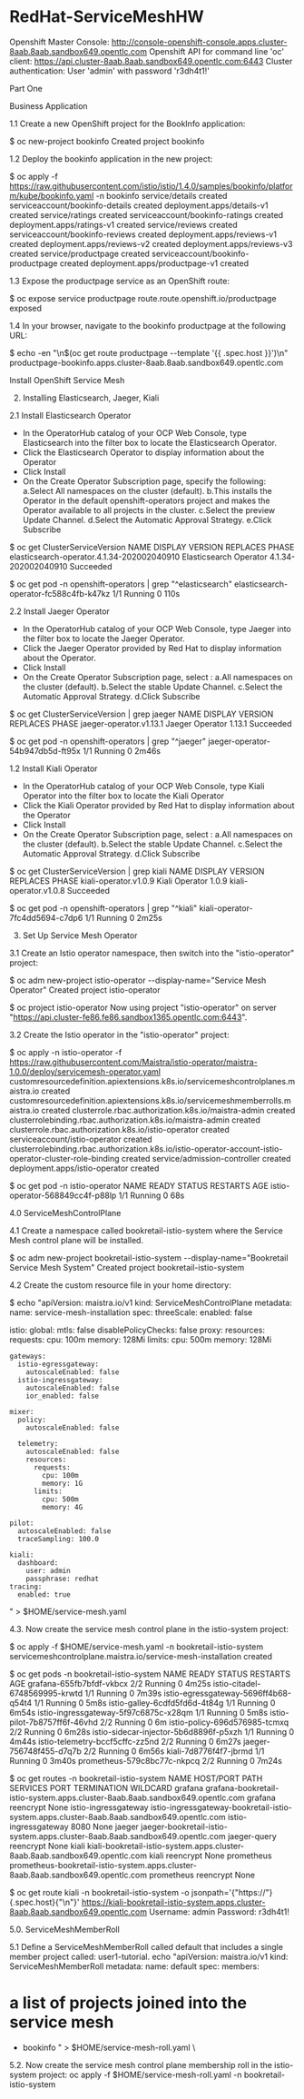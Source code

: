 # RedHat-ServiceMeshHW

Openshift Master Console: http://console-openshift-console.apps.cluster-8aab.8aab.sandbox649.opentlc.com
Openshift API for command line 'oc' client: https://api.cluster-8aab.8aab.sandbox649.opentlc.com:6443
Cluster authentication: User 'admin' with password 'r3dh4t1!'

Part One

Business Application

1.1 Create a new OpenShift project for the BookInfo application:

$ oc new-project bookinfo
Created project bookinfo

1.2 Deploy the bookinfo application in the new project:

$ oc apply -f https://raw.githubusercontent.com/istio/istio/1.4.0/samples/bookinfo/platform/kube/bookinfo.yaml -n bookinfo
service/details created
serviceaccount/bookinfo-details created
deployment.apps/details-v1 created
service/ratings created
serviceaccount/bookinfo-ratings created
deployment.apps/ratings-v1 created
service/reviews created
serviceaccount/bookinfo-reviews created
deployment.apps/reviews-v1 created
deployment.apps/reviews-v2 created
deployment.apps/reviews-v3 created
service/productpage created
serviceaccount/bookinfo-productpage created
deployment.apps/productpage-v1 created

1.3 Expose the productpage service as an OpenShift route:

$ oc expose service productpage
route.route.openshift.io/productpage exposed

1.4 In your browser, navigate to the bookinfo productpage at the following URL:

$ echo -en "\n$(oc get route productpage --template '{{ .spec.host }}')\n"
productpage-bookinfo.apps.cluster-8aab.8aab.sandbox649.opentlc.com

Install OpenShift Service Mesh

2. Installing Elasticsearch, Jaeger, Kiali

2.1 Install Elasticsearch Operator

 - In the OperatorHub catalog of your OCP Web Console, type Elasticsearch into the filter box to locate the Elasticsearch Operator.
 - Click the Elasticsearch Operator to display information about the Operator
 - Click Install
 - On the Create Operator Subscription page, specify the following:
     a.Select All namespaces on the cluster (default).
     b.This installs the Operator in the default openshift-operators project and makes the Operator available to all projects in the cluster.
     c.Select the preview Update Channel.
     d.Select the Automatic Approval Strategy.
     e.Click Subscribe

$ oc get ClusterServiceVersion
NAME                                         DISPLAY                  VERSION               REPLACES   PHASE
elasticsearch-operator.4.1.34-202002040910   Elasticsearch Operator   4.1.34-202002040910              Succeeded

$ oc get pod  -n openshift-operators | grep "^elasticsearch"
elasticsearch-operator-fc588c4fb-k47kz   1/1     Running   0          110s

2.2 Install Jaeger Operator

 - In the OperatorHub catalog of your OCP Web Console, type Jaeger into the filter box to locate the Jaeger Operator.
 - Click the Jaeger Operator provided by Red Hat to display information about the Operator.
 - Click Install
 - On the Create Operator Subscription page, select :
      a.All namespaces on the cluster (default).
      b.Select the stable Update Channel.
      c.Select the Automatic Approval Strategy.
      d.Click Subscribe

$ oc get ClusterServiceVersion | grep jaeger
NAME                                         DISPLAY                  VERSION               REPLACES   PHASE
jaeger-operator.v1.13.1                      Jaeger Operator          1.13.1                           Succeeded

$ oc get pod  -n openshift-operators | grep "^jaeger"
jaeger-operator-54b947db5d-ft95x         1/1     Running   0          2m46s	

1.2 Install Kiali Operator

 - In the OperatorHub catalog of your OCP Web Console, type Kiali Operator into the filter box to locate the Kiali Operator
 - Click the Kiali Operator provided by Red Hat to display information about the Operator
 - Click Install
 - On the Create Operator Subscription page, select :
      a.All namespaces on the cluster (default).
      b.Select the stable Update Channel.
      c.Select the Automatic Approval Strategy.
      d.Click Subscribe

$ oc get ClusterServiceVersion | grep kiali
NAME                                         DISPLAY                  VERSION               REPLACES                PHASE
kiali-operator.v1.0.9                        Kiali Operator           1.0.9                 kiali-operator.v1.0.8   Succeeded

$ oc get pod  -n openshift-operators | grep "^kiali"
kiali-operator-7fc4dd5694-c7dp6          1/1     Running   0          2m25s

3. Set Up Service Mesh Operator

3.1 Create an Istio operator namespace, then switch into the "istio-operator" project:

$ oc adm new-project istio-operator --display-name="Service Mesh Operator"
Created project istio-operator

$ oc project istio-operator
Now using project "istio-operator" on server "https://api.cluster-fe86.fe86.sandbox1365.opentlc.com:6443".

3.2 Create the Istio operator in the "istio-operator" project:

$ oc apply -n istio-operator -f https://raw.githubusercontent.com/Maistra/istio-operator/maistra-1.0.0/deploy/servicemesh-operator.yaml
customresourcedefinition.apiextensions.k8s.io/servicemeshcontrolplanes.maistra.io created
customresourcedefinition.apiextensions.k8s.io/servicemeshmemberrolls.maistra.io created
clusterrole.rbac.authorization.k8s.io/maistra-admin created
clusterrolebinding.rbac.authorization.k8s.io/maistra-admin created
clusterrole.rbac.authorization.k8s.io/istio-operator created
serviceaccount/istio-operator created
clusterrolebinding.rbac.authorization.k8s.io/istio-operator-account-istio-operator-cluster-role-binding created
service/admission-controller created
deployment.apps/istio-operator created

$ oc get pod -n istio-operator
NAME                              READY   STATUS    RESTARTS   AGE
istio-operator-568849cc4f-p88lp   1/1     Running   0          68s

4.0  ServiceMeshControlPlane

4.1 Create a namespace called bookretail-istio-system where the Service Mesh control plane will be installed.

$ oc adm new-project bookretail-istio-system --display-name="Bookretail Service Mesh System"
Created project bookretail-istio-system

4.2 Create the custom resource file in your home directory:

$ echo "apiVersion: maistra.io/v1
kind: ServiceMeshControlPlane
metadata:
  name: service-mesh-installation
spec:
  threeScale:
    enabled: false

  istio:
    global:
      mtls: false
      disablePolicyChecks: false
      proxy:
        resources:
          requests:
            cpu: 100m
            memory: 128Mi
          limits:
            cpu: 500m
            memory: 128Mi

    gateways:
      istio-egressgateway:
        autoscaleEnabled: false
      istio-ingressgateway:
        autoscaleEnabled: false
        ior_enabled: false

    mixer:
      policy:
        autoscaleEnabled: false

      telemetry:
        autoscaleEnabled: false
        resources:
          requests:
            cpu: 100m
            memory: 1G
          limits:
            cpu: 500m
            memory: 4G

    pilot:
      autoscaleEnabled: false
      traceSampling: 100.0

    kiali:
      dashboard:
        user: admin
        passphrase: redhat
    tracing:
      enabled: true

" > $HOME/service-mesh.yaml

4.3. Now create the service mesh control plane in the istio-system project:

$ oc apply -f $HOME/service-mesh.yaml -n bookretail-istio-system
servicemeshcontrolplane.maistra.io/service-mesh-installation created

$ oc get pods -n bookretail-istio-system
NAME                                     READY   STATUS    RESTARTS   AGE
grafana-655fb7bfdf-vkbcx                 2/2     Running   0          4m25s
istio-citadel-6748569995-krwtd           1/1     Running   0          7m39s
istio-egressgateway-5696ff4b68-q54t4     1/1     Running   0          5m8s
istio-galley-6cdfd5fd6d-4t84g            1/1     Running   0          6m54s
istio-ingressgateway-5f97c6875c-x28qm    1/1     Running   0          5m8s
istio-pilot-7b8757ff6f-46vhd             2/2     Running   0          6m
istio-policy-696d576985-tcmxq            2/2     Running   0          6m28s
istio-sidecar-injector-5b6d8896f-p5xzh   1/1     Running   0          4m44s
istio-telemetry-bccf5cffc-zz5nd          2/2     Running   0          6m27s
jaeger-756748f455-d7q7b                  2/2     Running   0          6m56s
kiali-7d8776f4f7-jbrmd                   1/1     Running   0          3m40s
prometheus-579c8bc77c-nkpcq              2/2     Running   0          7m24s

$ oc get routes -n bookretail-istio-system
NAME                   HOST/PORT                                                                                    PATH   SERVICES               PORT    TERMINATION   WILDCARD
grafana                grafana-bookretail-istio-system.apps.cluster-8aab.8aab.sandbox649.opentlc.com                       grafana                <all>   reencrypt     None
istio-ingressgateway   istio-ingressgateway-bookretail-istio-system.apps.cluster-8aab.8aab.sandbox649.opentlc.com          istio-ingressgateway   8080                  None
jaeger                 jaeger-bookretail-istio-system.apps.cluster-8aab.8aab.sandbox649.opentlc.com                        jaeger-query           <all>   reencrypt     None
kiali                  kiali-bookretail-istio-system.apps.cluster-8aab.8aab.sandbox649.opentlc.com                         kiali                  <all>   reencrypt     None
prometheus             prometheus-bookretail-istio-system.apps.cluster-8aab.8aab.sandbox649.opentlc.com                    prometheus             <all>   reencrypt     None

$ oc get route kiali -n bookretail-istio-system -o jsonpath='{"https://"}{.spec.host}{"\n"}'
https://kiali-bookretail-istio-system.apps.cluster-8aab.8aab.sandbox649.opentlc.com
Username: admin
Password: r3dh4t1!

5.0. ServiceMeshMemberRoll

 5.1 Define a ServiceMeshMemberRoll called default that includes a single member project called: user1-tutorial.
echo "apiVersion: maistra.io/v1
kind: ServiceMeshMemberRoll
metadata:
  name: default
spec:
  members:
  # a list of projects joined into the service mesh
  - bookinfo
" > $HOME/service-mesh-roll.yaml \

5.2. Now create the service mesh control plane membership roll in the istio-system project:
oc apply -f $HOME/service-mesh-roll.yaml -n bookretail-istio-system